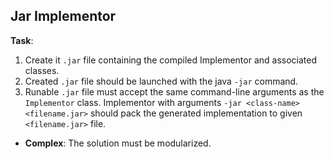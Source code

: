 ## Jar Implementor

**Task**: 

1. Create it `.jar` file containing the compiled Implementor and associated classes.
2. Created  `.jar` file should be launched with the java `-jar` command.
3. Runable `.jar` file must accept the same command-line arguments as the `Implementor` class.
Implementor with arguments `-jar <class-name> <filename.jar>` should pack the generated implementation to given `<filename.jar>` file.
* **Complex**: The solution must be modularized.
